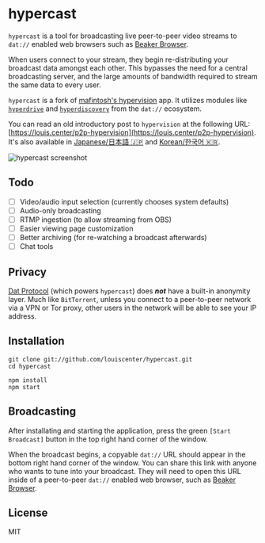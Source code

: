 # hypercast
`hypercast` is a tool for broadcasting live peer-to-peer video streams to `dat://` enabled web browsers such as [Beaker Browser](https://beakerbrowser.com).

When users connect to your stream, they begin re-distributing your broadcast data amongst each other. This bypasses the need for a central broadcasting server, and the large amounts of bandwidth required to stream the same data to every user.

`hypercast` is a fork of [mafintosh's hypervision](https://github.com/mafintosh/hypervision) app. It utilizes modules like [`hyperdrive`](https://github.com/mafintosh/hyperdrive) and [`hyperdiscovery`](https://github.com/karissa/hyperdiscovery) from the `dat://` ecosystem.

You can read an old introductory post to `hypervision` at the following URL: [https://louis.center/p2p-hypervision](https://louis.center/p2p-hypervision). It's also available in [Japanese/日本語 🇯🇵](https://louis.center/p2p-hypervision-jp) and [Korean/한국어 🇰🇷](https://louis.center/p2p-hypervision-kr).

![hypercast screenshot](https://louis.center/images/hypercast.png)

## Todo
- [ ] Video/audio input selection (currently chooses system defaults)
- [ ] Audio-only broadcasting
- [ ] RTMP ingestion (to allow streaming from OBS)
- [ ] Easier viewing page customization
- [ ] Better archiving (for re-watching a broadcast afterwards)
- [ ] Chat tools

## Privacy
[Dat Protocol](https://datproject.org/) (which powers `hypercast`) does __*not*__ have a built-in anonymity layer. Much like `BitTorrent`, unless you connect to a peer-to-peer network via a VPN or Tor proxy, other users in the network will be able to see your IP address.

## Installation
```
git clone git://github.com/louiscenter/hypercast.git
cd hypercast

npm install
npm start
```

## Broadcasting
After installating and starting the application, press the green `[Start Broadcast]` button in the top right hand corner of the window.

When the broadcast begins, a copyable `dat://` URL should appear in the bottom right hand corner of the window. You can share this link with anyone who wants to tune into your broadcast. They will need to open this URL inside of a peer-to-peer `dat://` enabled web browser, such as [Beaker Browser](https://beakerbrowser.com).

## License
MIT
